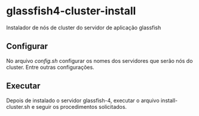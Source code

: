 # glassfish4-cluster-install
Instalador de nós de cluster do servidor de aplicação glassfish

## Configurar
No arquivo *config.sh* configurar os nomes dos servidores que serão nós do cluster. Entre outras configurações.

## Executar
Depois de instalado o servidor glassfish-4, executar o arquivo install-cluster.sh e seguir os procedimentos solicitados.